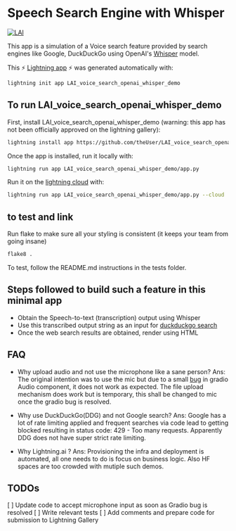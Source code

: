 # Speech Search Engine with Whisper


[![LAI](https://bit.ly/3xTcccO)][#app-gallery]

[#app-gallery]: https://01gdsrn3rf7qgev31g8gvea1gh.litng-ai-03.litng.ai/view/home

This app is a simulation of a Voice search feature provided by search engines like Google, DuckDuckGo using OpenAI's [Whisper](https://openai.com/blog/whisper/) model.

This ⚡ [Lightning app](lightning.ai) ⚡ was generated automatically with:

```bash
lightning init app LAI_voice_search_openai_whisper_demo
```

## To run LAI_voice_search_openai_whisper_demo

First, install LAI_voice_search_openai_whisper_demo (warning: this app has not been officially approved on the lightning gallery):

```bash
lightning install app https://github.com/theUser/LAI_voice_search_openai_whisper_demo
```

Once the app is installed, run it locally with:

```bash
lightning run app LAI_voice_search_openai_whisper_demo/app.py
```



Run it on the [lightning cloud](lightning.ai) with:

```bash
lightning run app LAI_voice_search_openai_whisper_demo/app.py --cloud
```

## to test and link

Run flake to make sure all your styling is consistent (it keeps your team from going insane)

```bash
flake8 .
```

To test, follow the README.md instructions in the tests folder.

## Steps followed to build such a feature in this minimal app

* Obtain the Speech-to-text (transcription) output using Whisper
* Use this transcribed output string as an input for [duckduckgo search](https://github.com/deedy5/duckduckgo_search)
* Once the web search results are obtained, render using HTML

## FAQ

* Why upload audio and not use the microphone like a sane person?
Ans: The original intention was to use the mic but due to a small [bug](https://github.com/gradio-app/gradio/issues/2325) in gradio Audio component, it does not work as expected. The file upload mechanism does work but is temporary, this shall be changed to mic once the gradio bug is resolved.

* Why use DuckDuckGo(DDG) and not Google search?
Ans: Google has a lot of rate limiting applied and frequent searches via code lead to getting blocked resulting in status code: 429 - Too many requests. Apparently DDG does not have super strict rate limiting. 

* Why Lightning.ai ?
Ans: Provisioning the infra and deployment is automated, all one needs to do is focus on business logic. Also HF spaces are too crowded with mutiple such demos.


## TODOs
[ ] Update code to accept microphone input as soon as Gradio bug is resolved
[ ] Write relevant tests
[ ] Add comments and prepare code for submission to Lightning Gallery


